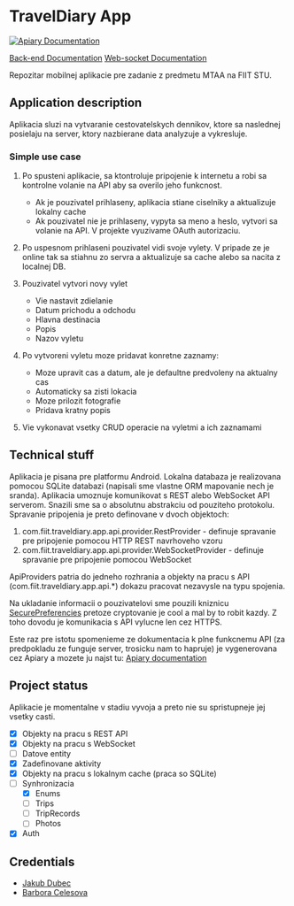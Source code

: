 TravelDiary App
=========

[![Apiary Documentation](https://img.shields.io/badge/Apiary-Documented-blue.svg)](http://docs.traveldiaryapi.apiary.io/)

[Back-end Documentation](https://github.com/MTAA-FIIT/TravelDiary-Api/blob/master/README.md)
[Web-socket Documentation](https://github.com/MTAA-FIIT/TravelDiary-Websockets/blob/master/README.md)

Repozitar mobilnej aplikacie pre zadanie z predmetu MTAA na FIIT STU.

## Application description

Aplikacia sluzi na vytvaranie cestovatelskych dennikov, ktore sa naslednej posielaju na server, ktory nazbierane data analyzuje a vykresluje.

### Simple use case

1. Po spusteni aplikacie, sa ktontroluje pripojenie k internetu a robi sa kontrolne volanie na API aby sa overilo jeho funkcnost.
   * Ak je pouzivatel prihlaseny, aplikacia stiane ciselniky a aktualizuje lokalny cache
   * Ak pouzivatel nie je prihlaseny, vypyta sa meno a heslo, vytvori sa volanie na API. V projekte vyuzivame OAuth autorizaciu.

2. Po uspesnom prihlaseni pouzivatel vidi svoje vylety. V pripade ze je online tak sa stiahnu zo servra a aktualizuje sa cache alebo sa nacita z localnej DB.

3. Pouzivatel vytvori novy vylet
   * Vie nastavit zdielanie
   * Datum prichodu a odchodu
   * Hlavna destinacia
   * Popis
   * Nazov vyletu

4. Po vytvoreni vyletu moze pridavat konretne zaznamy:
   * Moze upravit cas a datum, ale je defaultne predvoleny na aktualny cas
   * Automaticky sa zisti lokacia
   * Moze prilozit fotografie
   * Pridava kratny popis

5. Vie vykonavat vsetky CRUD operacie na vyletmi a ich zaznamami

## Technical stuff

Aplikacia je pisana pre platformu Android. Lokalna databaza je realizovana pomocou SQLite databazi (napisali sme vlastne ORM mapovanie nech je sranda). Aplikacia umoznuje komunikovat s REST alebo WebSocket API serverom. Snazili sme sa o absolutnu abstrakciu od pouziteho protokolu. Spravanie pripojenia je preto definovane v dvoch objektoch:

1. com.fiit.traveldiary.app.api.provider.RestProvider - definuje spravanie pre pripojenie pomocou HTTP REST navrhoveho vzoru
2. com.fiit.traveldiary.app.api.provider.WebSocketProvider - definuje spravanie pre pripojenie pomocou WebSocket

ApiProviders patria do jedneho rozhrania a objekty na pracu s API (com.fiit.traveldiary.app.api.*) dokazu pracovat nezavysle na typu spojenia.

Na ukladanie informacii o pouzivatelovi sme pouzili kniznicu [SecurePreferencies](https://github.com/scottyab/secure-preferences) pretoze cryptovanie je cool a mal by to robit kazdy. Z toho dovodu je komunikacia s API vylucne len cez HTTPS.

Este raz pre istotu spomenieme ze dokumentacia k plne funkcnemu API (za predpokladu ze funguje server, trosicku nam to hapruje) je vygenerovana cez Apiary a mozete ju najst tu: [Apiary documentation](http://docs.traveldiaryapi.apiary.io/)

## Project status

Aplikacie je momentalne v stadiu vyvoja a preto nie su spristupneje jej vsetky casti.

 - [X] Objekty na pracu s REST API
 - [X] Objekty na pracu s WebSocket
 - [ ] Datove entity
 - [X] Zadefinovane aktivity
 - [X] Objekty na pracu s lokalnym cache (praca so SQLite)
 - [ ] Synhronizacia
 	- [X] Enums
 	- [ ] Trips
 	- [ ] TripRecords
 	- [ ] Photos
 - [X] Auth

## Credentials

 - [Jakub Dubec](mailto:xdubec@stuba.sk)
 - [Barbora Celesova](mailto:xcelesova@stuba.sk)
